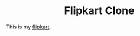 <h1 align="center">Flipkart Clone</h1>

This is my [flipkart](https://vishal-raj-1.github.io/Flipkart-Clone/).
